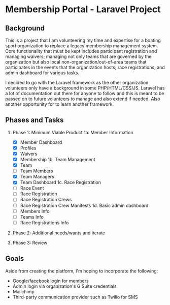 # Membership Portal - Laravel Project

## Background
This is a project that I am volunteering my time and expertise for a boating sport organization to replace a legacy membership management system. Core functionality that must be kept includes participant registration and managing waivers; managing not only teams that are governed by the organization but also local non-organization/out-of-area teams that participates in the events that the organization hosts; race registrations; and admin dashboard for various tasks.

I decided to go with the Laravel framework as the other organization volunteers only have a background in some PHP/HTML/CSS/JS. Laravel has a lot of documentation out there for anyone to follow and this is meant to be passed on to future volunteers to manage and also extend if needed. Also another opportunity for to learn another framework.

## Phases and Tasks

1. Phase 1: Minimum Viable Product
  1a. Member Information
  	- [x] Member Dashboard
  	- [x] Profiles
  	- [x] Waivers
  	- [x] Membership
  1b. Team Management
  	- [x] Team
  	- [ ] Team Members
  	- [x] Team Managers
  	- [x] Team Dashboard
  1c. Race Registration
  	- [ ] Race Event
  	- [ ] Race Registration
  	- [ ] Race Registration Crews
  	- [ ] Race Registration Crew Manifests
  1d. Basic admin dashboard
  	- [ ] Members Info
  	- [ ] Teams Info
  	- [ ] Race Registrations Info

2. Phase 2: Additional needs/wants and iterate

3. Phase 3: Review

## Goals

Aside from creating the platform, I'm hoping to incorporate the following:

- Google/facebook login for members
- Admin login via organization's G Suite credentials
- Mailchimp
- Third-party communication provider such as Twilio for SMS